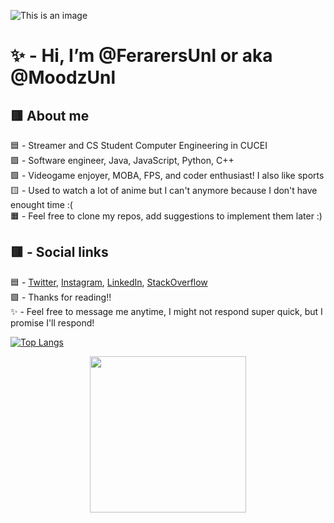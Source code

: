 ![This is an image](https://s4.anilist.co/file/anilistcdn/user/banner/b258364-H8lnNHmUTwb5.jpg)

# ✨ - Hi, I’m @FerarersUnl or aka @MoodzUnl 


## 🟥 About me 
🟦 - Streamer and CS Student Computer Engineering in CUCEI \
🟪 - Software engineer, Java, JavaScript, Python, C++ \
🟩 - Videogame enjoyer, MOBA, FPS, and coder enthusiast! I also like sports \
🟨 - Used to watch a lot of anime but I can't anymore because I don't have enought time :( \
🟧 - Feel free to clone my repos, add suggestions to implement them later :) 
 

## 🟥 - Social links 
🟦 - [Twitter](https://twitter.com/moodzunl), [Instagram](https://www.instagram.com/ferarersunl/), [LinkedIn](https://www.linkedin.com/in/oscar-sarabia-engineer/), [StackOverflow](https://stackoverflow.com/users/19069915/ferarersunl) \
🟪 - Thanks for reading!!\
✨ - Feel free to message me anytime, I might not respond super quick, but I promise I'll respond! 

[![Top Langs](https://github-readme-stats.vercel.app/api/top-langs/?username=FerarersUnl&layout=compact)](https://github.com/anuraghazra/github-readme-stats)

<p align="center">
  <img width="250" height="250" src="https://i.ibb.co/wrcMKzp/cms-files-10224-1671210503-Prancheta-3.png">
</p>
<!---
FerarersUnl/FerarersUnl is a ✨ special ✨ repository because its `README.md` (this file) appears on your GitHub profile.
You can click the Preview link to take a look at your changes.
--->
